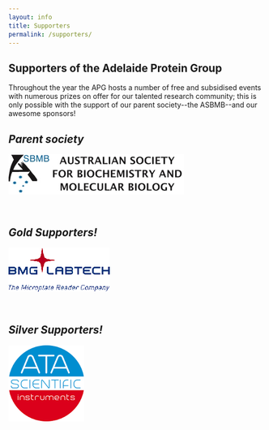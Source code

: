 ```yaml
---
layout: info
title: Supporters
permalink: /supporters/
---
```


## Supporters of the Adelaide Protein Group

Throughout the year the APG hosts a number of free and subsidised events with numerous prizes on offer for our talented research community; 
this is only possible with the support of our parent society--the ASBMB--and our awesome sponsors!

## _Parent society_

[![](/assets/logos/asbmb.jpg)](https://www.asbmb.org.au/)

<br>

[comment]: <> (## _Platinum Supporters!_)

[comment]: <> ([![]&#40;/assets/logos/abcam.png&#41;]&#40;https://www.abcam.com/&#41;)

[comment]: <> ([![]&#40;/assets/logos/cytiva.png&#41;]&#40;https://www.cytivalifesciences.com/en/au&#41;)

[comment]: <> (<br>)

## _Gold Supporters!_

[![](/assets/logos/bmg.png)](https://www.bmglabtech.com/en/)

<br>

## _Silver Supporters!_

[comment]: <> ([![]&#40;/assets/logos/bmg.png&#41;]&#40;https://www.bmglabtech.com/&#41;)
[![](/assets/logos/ata.png)](https://www.atascientific.com.au/)

[comment]: <> ([![]&#40;/assets/logos/ccb.png&#41;]&#40;https://www.centreforcancerbiology.org.au/&#41;)

[comment]: <> ([![]&#40;/assets/logos/Flinders.png&#41;]&#40;https://www.flinders.edu.au/&#41;)


